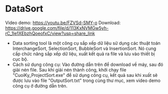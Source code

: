 # DataSort
Video demo: https://youtu.be/FZVSd-SMY-o
Download: https://drive.google.com/file/d/113KxNVMGw5yh-rC_1le1XEbzhQoeofxC/view?usp=share_link 
- Data sorting tool là một công cụ sắp xếp dữ liệu sử dụng các thuật toán InterchangeSort, SelectionSort, BubbleSort và InsertionSort. Nó cung cấp chức năng sắp xếp dữ liệu, xuất kết quả ra file và lưu vào thiết bị cục bộ.
- Cách sử dụng công cụ: Vào đường dẫn trên để download về máy, sau đó giải nén file. Sau khi giải nén thành công, khởi chạy file "CuoiKy_ProjectSort.exe" để sử dụng công cụ, kết quả sau khi xuất sẽ được lưu vào file "OutputSort.txt" trong cùng thư mục, xem video demo công cụ ở đường dẫn trên.

